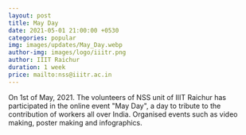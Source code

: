 ```yaml
---
layout: post
title: May Day
date: 2021-05-01 21:00:00 +0530
categories: popular
img: images/updates/May_Day.webp
author-img: images/logo/iiitr.png
author: IIIT Raichur
duration: 1 week
price: mailto:nss@iiitr.ac.in
---
```

On 1st of May, 2021. The volunteers of NSS unit of IIIT Raichur has participated
in the online event "May Day", a day to tribute to the contribution of workers all
over India. Organised events such as video making, poster making and infographics.

